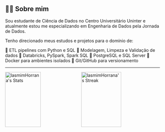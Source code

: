 ## 👩‍💻 Sobre mim

Sou estudante de Ciência de Dados no Centro Universitário Uninter e atualmente estou me especializando em Engenharia de Dados pela Jornada de Dados.

Tenho direcionado meus estudos e projetos para o domínio de:

🔄 ETL pipelines com Python e SQL
🧠 Modelagem, Limpeza e Validação de dados
🚀 Databricks, PySpark, Spark SQL 
🐘 PostgreSQL e SQL Server
🐳 Docker para ambientes isolados
🧪 Git/GitHub para versionamento

---

<div style="display:flex; justify-content:space-between;">
  <img width="48%" height="180px" src="https://github-readme-stats.vercel.app/api?username=IasmimHorrana&theme=nord&show_icons=true&hide_border=false&count_private=true" alt="IasmimHorrana's Stats" />
  <img width="50.8%" height="180px" src="https://github-readme-streak-stats.herokuapp.com/?user=IasmimHorrana&theme=nord&hide_border=false" alt="IasmimHorrana's Streak" />
</div>








